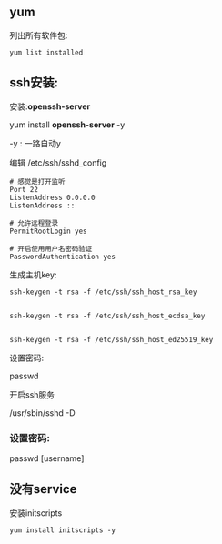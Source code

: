 ## yum

列出所有软件包:

```
yum list installed
```





## ssh安装:

安装:**openssh-server**

yum install **openssh-server** -y

-y : 一路自动y

编辑 /etc/ssh/sshd_config

```
# 感觉是打开监听
Port 22
ListenAddress 0.0.0.0
ListenAddress ::

# 允许远程登录
PermitRootLogin yes

# 开启使用用户名密码验证
PasswordAuthentication yes

```

生成主机key:

```
ssh-keygen -t rsa -f /etc/ssh/ssh_host_rsa_key


ssh-keygen -t rsa -f /etc/ssh/ssh_host_ecdsa_key


ssh-keygen -t rsa -f /etc/ssh/ssh_host_ed25519_key
```

设置密码:

passwd 

开启ssh服务

/usr/sbin/sshd -D

### 设置密码:

passwd [username]



## 没有service

安装initscripts

```
yum install initscripts -y
```





